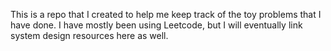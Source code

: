 This is a repo that I created to help me keep track of the toy problems that I have done. I have mostly been using Leetcode, but I will eventually link system design resources here as well.